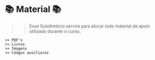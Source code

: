 # 📚 Material 📚
>> Esse Subdiretório servirá para alocar todo material de apoio utilizado durante o curso. 

    >> PDF's
    >> Livros
    >> Imagens
    >> Códgos auxiliares
